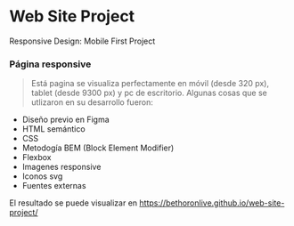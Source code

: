 # Web Site Project
Responsive Design: Mobile First Project
### Página responsive

> Está pagina se visualiza perfectamente en móvil (desde 320 px), tablet (desde 9300 px) y pc de escritorio. Algunas cosas que se utlizaron en su desarrollo fueron:

- Diseño previo en Figma
- HTML semántico
- CSS 
- Metodogía BEM (Block Element Modifier)
- Flexbox
- Imagenes responsive
- Iconos svg 
- Fuentes externas

El resultado se puede visualizar en https://bethoronlive.github.io/web-site-project/